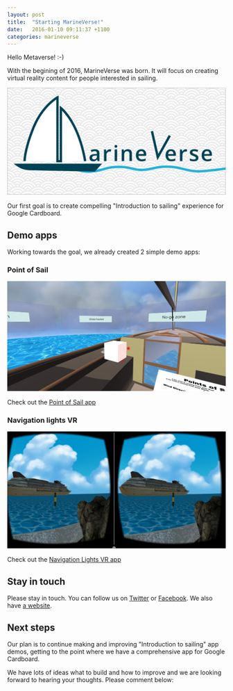 ```yaml
---
layout: post
title:  "Starting MarineVerse!"
date:   2016-01-10 09:11:37 +1100
categories: marineverse
---
```


Hello Metaverse! :-)

With the begining of 2016, MarineVerse was born. It will focus on creating virtual reality content for people interested in sailing.

![MarineVerse](/assets/banner.png)

Our first goal is to create compelling "Introduction to sailing" experience for Google Cardboard.

## Demo apps

Working towards the goal, we already created 2 simple demo apps:

### Point of Sail

![Point of Sail](/assets/point_of_sail.png)

Check out the [Point of Sail app][point-of-sail-app]

### Navigation lights VR
![Navigation lights VR](/assets/navigation_ligts.png)

Check out the [Navigation Lights VR app][navigation-lights-vr]

## Stay in touch

Please stay in touch. You can follow us on [Twitter](https://twitter.com/MarineVerseVR) or [Facebook](https://www.facebook.com/MarineVerse/). We also have [a website](http://www.marineverse.com).

## Next steps

Our plan is to continue making and improving "Introduction to sailing" app demos, getting to the point where we have a comprehensive app for Google Cardboard.

We have lots of ideas what to build and how to improve and we are looking forward to hearing your thoughts. Please comment below:


[point-of-sail-app]: https://play.google.com/store/apps/details?id=com.marineverse.pointofsail
[navigation-lights-vr]: https://play.google.com/store/apps/details?id=pl.agilesurfing.navigationlightsvr